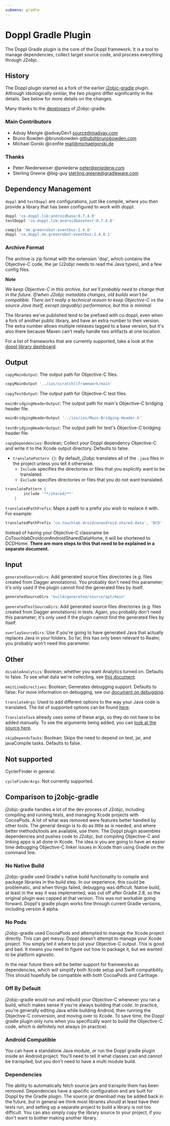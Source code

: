 ```yaml
---
submenu: gradle
---
```


# Doppl Gradle Plugin

The Doppl Gradle plugin is the core of the Doppl framework. It is a tool to manage dependencies, collect target source code, and process everything through J2objc.

## History

The Doppl plugin started as a fork of the earlier [j2objc-gradle](https://github.com/j2objc-contrib/j2objc-gradle) plugin. Although ideologically similar, the two plugins differ significantly in the details. See below for more details on the changes.

Many thanks to the [developers](https://github.com/doppllib/doppl-gradle/blob/master/NOTICE#L19) of j2objc-gradle.

### Main Contributors

* Advay Mengle @advayDev1 <source@madvay.com>
* Bruno Bowden @brunobowden <github@brunobowden.com>
* Michael Gorski @confile <mail@michaelgorski.de>

### Thanks

* Peter Niederweiser @pniederw <peter@pniederw.com>
* Sterling Greene @big-guy <sterling.greene@gradleware.com>

## Dependency Management

`doppl` and `testDoppl` are configurations, just like compile, where you then provide a library that has been configured to work with doppl.

```groovy
doppl 'co.doppl.lib:androidbase:0.7.4.0'
testDoppl 'co.doppl.lib:androidbasetest:0.7.4.0'

compile 'de.greenrobot:eventbus:2.4.0'
doppl 'co.doppl.de.greenrobot:eventbus:2.4.0.1'
```

### Archive Format

The archive is zip format with the extension 'dop', which contains the Objective-C code, the jar (J2objc needs to read the Java types), and a few config files.

**Note**

*We keep Objective-C in this archive, but we'll probably need to change that in the future. If/when J2objc metadata changes, old builds won't be compatible. There isn't really a technical reason to keep Objective-C vs the source Java itself, except (arguably) performance, but this is minimal.*

The libraries we've published tend to be prefixed with co.doppl, even when a fork of another public library, and have an extra number to their version. The extra number allows multiple releases tagged to a base version, but it's also there because Maven can't really handle two artifacts at one location.

For a list of frameworks that are currently supported, take a look at the [doppl library dashboard](librarystatus.html).

## Output

`copyMainOutput`: The output path for Objective-C files.

```groovy
copyMainOutput '../ios/scratchllframework/main'
```

`copyTestOutput`: The output path for Objective-C test files.

`mainBridgingHeaderOutput`: The output path for main's Objective-C bridging header file.

```groovy
mainBridgingHeaderOutput '../ios/ios/Main-Bridging-Header.h'
```

`testBridgingHeaderOutput`: The output path for test's Objective-C bridging header file.

`copyDependencies`: Boolean; Collect your Doppl dependency Objective-C and write it to the Xcode output directory. Defaults to false.

- `translatePattern {}`: By default, j2objc translates all of the `.java` files in the project unless you tell it otherwise.
	- `Include` specifies the directories or files that you explicitly want to be translated.
	- `Exclude` specifies directories or files that you do not want translated.

```groovy
translatePattern {
        include '**/shared/**'
    }
```

`translatedPathPrefix`: Maps a path to a prefix you wish to replace it with. For example:

```groovy
translatedPathPrefix 'co.touchlab.droidconandroid.shared.data', 'DCD'
```

Instead of having your Objective-C classname be CoTouchlabDroidconAndroidSharedDataHome, it will be shortened to DCDHome. **There are more steps to this that need to be explained in a separate document.**

## Input

`generatedSourceDirs`: Add generated source files directories (e.g. files created from Dagger annotations). You probably don't need this parameter; it's only used if the plugin cannot find the generated files by itself.

```groovy
generatedSourceDirs 'build/generated/source/apt/main'
```

`generatedTestSourceDirs`: Add generated source files directories (e.g. files created from Dagger annotations) in tests. Again, you probably don't need this parameter; it's only used if the plugin cannot find the generated files by itself.

`overlaySourceDirs`: Use if you're going to have generated Java that actually replaces Java in your folders. So far, this has only been relevant to Realm; you probably won't need this parameter.

## Other

`disableAnalytics`: Boolean; whether you want Analytics turned on. Defaults to false. To see what data we're collecting, see [this document](https://github.com/doppllib/doppl-gradle/blob/master/src/main/groovy/co/touchlab/doppl/gradle/analytics/DopplAnalytics.java).

`emitLineDirectives`: Boolean; Generates debugging support. Defaults to false. For more information on debugging, see our [document on debugging](debugging.html).

`translateArgs`: Used to add different options to the way your Java code is translated. The list of supported options can be found [here](https://developers.google.com/j2objc/reference/j2objc).

`TranslateTask` already uses some of these args, so they do not have to be added manually. To see the arguments being added, you can [look at the source here](https://github.com/doppllib/doppl-gradle/blob/master/src/main/groovy/co/touchlab/doppl/gradle/tasks/TranslateTask.groovy#L332).

`skipDependsTasks`: Boolean; Skips the need to depend on test, jar, and javaCompile tasks. Defaults to false.

## Not supported

CyclerFinder in general.

`cycleFinderArgs`: Not currently supported.

## Comparison to j2objc-gradle

j2objc-gradle handles a lot of the dev process of J2objc, including compiling and running tests, and managing Xcode projects with CocoaPods. A lot of what was removed were features better handled by other tools. The general design is to do as little as is needed, and where better methods/tools are available, use them. The Doppl plugin assembles dependencies and pushes code to J2objc, but compiling Objective-C and linking apps is all done in Xcode. The idea is you are going to have an easier time debugging Objective-C linker issues in Xcode than using Gradle on the command line.

### No Native Build

j2objc-gradle used Gradle's native build functionality to compile and package libraries in the build step. In our experience, this could be problematic, and when things failed, debugging was difficult. Native build, at least in the way it was implemented, was cut off after Gradle 2.8, so the original plugin was capped at that version. This was not workable going forward. Doppl's gradle plugin works fine through current Gradle versions, including version 4 alpha.

### No Pods

j2objc-gradle used CocoaPods and attempted to manage the Xcode project directly. This can get messy. Doppl doesn't attempt to manage your Xcode project. You simply tell it where to put your Objective-C output. This is good and bad. It means you need to figure out how to package it, but we wanted to be platform agnostic.

In the near future there will be better support for frameworks as dependencies, which will simplify both Xcode setup and Swift compatibility. This should hopefully be compatible with both CocoaPods and Carthage.

### Off By Default

j2objc-gradle would run and rebuild your Objective-C whenever you ran a build, which makes sense if you're always building that code. In practice, you're generally editing Java while building Android, then running the Objective-C conversion, and moving over to Xcode. To save time, the Doppl gradle plugin only runs when you specifically want to build the Objective-C code, which is definitely not always (in practice).

### Android Compatible

You can have a standalone Java module, or run the Doppl gradle plugin inside an Android project. You'll need to tell it what classes can and cannot be transpiled, but you don't need to have a multi module build.

### Dependencies

The ability to automatically fetch source jars and transpile them has been removed. Dependencies have a specific configuration and are built for Doppl by the Gradle plugin. The source jar download may be added back in the future, but in general we think most libraries should at least have their tests run, and setting up a separate project to build a library is not too difficult. You can also simply copy the library source to your project, if you don't want to bother making another library.
